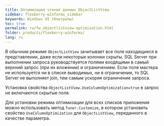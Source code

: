 ```yaml
---
title: Оптимизация чтения данных ObjectListView
sidebar: flexberry-winforms_sidebar
keywords: Windows UI (Контролы)
toc: true
permalink: ru/fw_objectlistview-optimization.html
folder: products/flexberry-winforms/
lang: ru
---
```


В обычном режиме `ObjectListView` зачитывает все поля находящиеся в представлении, даже если некоторые колонки скрыты. SQL Server при выполнении запроса руководствуется полями входящими в самый верхний запрос (при их вложении) и ограничением. Если поле мастера не используется ни в списке выводимых, ни в ограничении, то SQL Server не выполняет join, тем самым ускоряя ограничение запроса.

Установка свойства `ObjectListView.UseColumnOptimization=true` в запрос не включаются скрытые поля.

Для установки режима оптимизации для всех списков приложения можно использовать метод `Tuner.Customize`, в котором установить свойство `UseColumnOptimization` для `ObjectListView`, переданного в качестве параметра.
